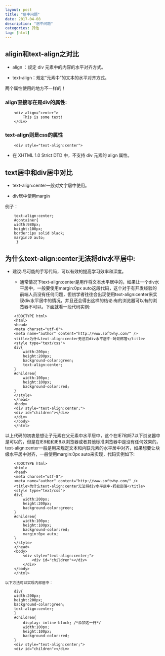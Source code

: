 ```yaml
---
layout: post
title: "居中问题"
date: 2017-04-08
description: "居中问题"
categories: 其他
tag: [html]
---   
```


## aligin和text-align之对比

- align ：规定 div 元素中的内容的水平对齐方式。

- text-align：规定“元素中”的文本的水平对齐方式。

两个属性使用的地方不一样的！

### align直接写在是div的属性:

```
    <div align="center">
        This is some text!
    </div>
```

### text-align则是css的属性

```
    <div style="text-align:center">
```

- 在 XHTML 1.0 Strict DTD 中，不支持 div 元素的 align 属性。


## text居中和div居中对比

- text-align:center一般对文字居中使用。

- div居中使用margin

例子：

```
    text-align:center;
    #container{
    width:980px;
    height:100px;
    border:1px solid black;
    margin:0 auto;
     }
```

## 为什么text-align:center无法将div水平居中:

- 建议:尽可能的手写代码，可以有效的提高学习效率和深度。

    - 通常情况下text-align:center是用作将文本水平居中的，如果让一个div水平居中，一般要使用margin:0px auto这段代码，这个对于有开发经验的前端人员没有任何问题，但初学者往往会出现使用text-align:center来实现div水平居中的情况，并且还会得出这样的结论:有的浏览器可以有的浏览器不可以。下面就看一段代码实例:

```
    <!DOCTYPE html> 
    <html> 
    <head> 
    <meta charset="utf-8"> 
    <meta name="author" content="http://www.softwhy.com/" /> 
    <title>为什么text-align:center无法将div水平居中-蚂蚁部落</title> 
    <style type="text/css">
    div{
        width:200px;
        height:200px;
        background-color:green;
        text-align:center;
    }
    #children{
        width:100px;
        height:100px;
        background-color:red;
    }
    </style>
    </head>
    <body>
    <div style="text-align:center;">
    <div id="children"></div>
    </div>
    </body>
    </html>
```

以上代码的初衷是想让子元素在父元素中水平居中，这个在IE7和IE7以下浏览器中是可以的，但是在IE8和和IE8以浏览器或者其他标准浏览器中是没有任何效果的。text-align:center一般是用来规定文本和内联元素的水平居中对齐，如果想要让块级水平居中对齐，一般使用margin:0px auto来实现，代码实例如下:

```   
    <!DOCTYPE html> 
    <html> 
    <head> 
    <meta charset="utf-8"> 
    <meta name="author" content="http://www.softwhy.com/" /> 
    <title>为什么text-align:center无法将div水平居中-蚂蚁部落</title> 
    <style type="text/css">
    div{
        width:200px;
        height:200px;
        background-color:green;
    }
    #children{
        width:100px;
        height:100px;
        background-color:red;
        margin:0px auto;
    }
    </style>
    </head>
    <body>
        <div style="text-align:center;">
            <div id="children"></div>
        </div>
    </body>
    </html>

以下方法可以实现内部居中：

    div{
    width:200px;
    height:200px;
    background-color:green;
    text-align:center;
    }
    #children{
        display: inline-block; /*添加这一行*/
        width:100px;
        height:100px;
        background-color:red;
    }
    <div style="text-align:center;">
    <div id="children"></div>
```

